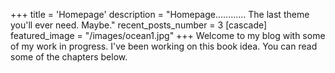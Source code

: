 +++
title = 'Homepage'
description = "Homepage............ The last theme you'll ever need. Maybe."
recent_posts_number = 3
[cascade]
  featured_image = "/images/ocean1.jpg"
+++
Welcome to my blog with some of my work in progress. I've been working on this book idea. You can read some of the chapters below.
